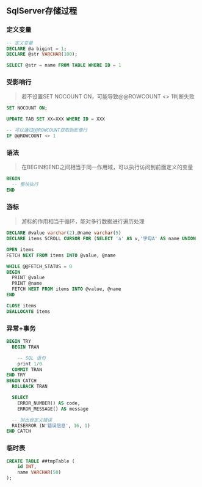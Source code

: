 ## SqlServer存储过程

### 定义变量

```sql
-- 定义变量
DECLARE @a bigint = 1;
DECLARE @str VARCHAR(100);

SELECT @str = name FROM TABLE WHERE ID = 1
```

### 受影响行

> 若不设置SET NOCOUNT ON，可能导致@@ROWCOUNT <> 1判断失败

```sql
SET NOCOUNT ON;

UPDATE TAB SET XX=XXX WHERE ID = XXX

-- 可以通过@@ROWCOUNT获取到影像行
IF @@ROWCOUNT <> 1
```

### 语法

> 在BEGIN和END之间相当于同一作用域，可以执行访问到前面定义的变量

```sql
BEGIN
  -- 整块执行
END
```

### 游标

> 游标的作用相当于循环，能对多行数据进行遍历处理

```sql
DECLARE @value varchar(2),@name varchar(5)
DECLARE items SCROLL CURSOR FOR (SELECT 'a' AS v,'字母A' AS name UNION SELECT 'b' AS v,'字母B' AS name UNION SELECT 'c' AS v,'字母C' AS name)

OPEN items  
FETCH NEXT FROM items INTO @value, @name

WHILE @@FETCH_STATUS = 0  
BEGIN  
  PRINT @value
  PRINT @name
  FETCH NEXT FROM items INTO @value, @name
END

CLOSE items  
DEALLOCATE items
```

### 异常+事务

```sql
BEGIN TRY
  BEGIN TRAN

    -- SQL 语句
  	print 1/0
  COMMIT TRAN
END TRY
BEGIN CATCH
  ROLLBACK TRAN

  SELECT
    ERROR_NUMBER() AS code,
    ERROR_MESSAGE() AS message

  -- 抛出自定义错误
  RAISERROR (N'错误信息', 16, 1) 
END CATCH
```

### 临时表

```sql
CREATE TABLE ##tmpTable (
    id INT,
    name VARCHAR(50) 
);
```
